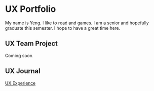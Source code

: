 # UX Portfolio

My name is Yeng. I like to read and games. I am a senior and hopefully graduate this semester. I hope to have a great time here.

## UX Team Project

Coming soon.

## UX Journal

[UX Experience](journal/)
